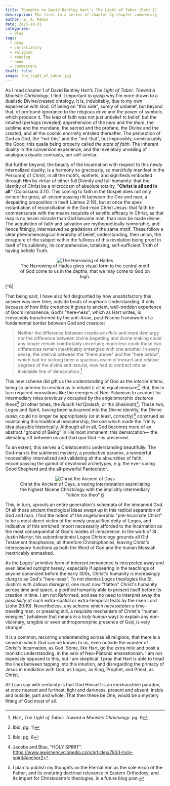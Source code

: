```yaml
---
title: Thoughts on David Bentley Hart's The Light of Tabor (Part 1)
description: The first in a series of chapter by chapter commentary
author: E. A. Ramos
date: 2025-10-31
categories:
  - Blog
tags:
  - blog
  - christianity
  - religion
  - reading
  - book
  - commentary
draft: false
image: the_light_of_tabor.jpg
---
```

As I read chapter 1 of David Bentley Hart’s _The Light of Tabor: Toward a Monistic Christology_, I find it important to grasp why I'm more drawn to a dualistic Divine/created ontology. It is, indubitably, due to my own experience with God. Of being on "this side", surely of unbelief, but beyond that, of profound ignorance to the religious drive and the power of symbols which produce it. The leap of faith was not just unbelief to belief, but the intuited (perhaps revealed) apprehension of the _here_ and the _there_, the sublime and the mundane, the sacred and the profane, the Divine and the created, and all the cosmic enormity entailed thereafter. The perception of God as _God,_ the “not-this” and the “not-that”, but impossibly, unmistakably the Good; this qualia being properly called _the state of faith_. The inherent duality in the conversion experience, and the revelatory unveiling of analogous dyadic contrasts, are self-similar. 

But further beyond, the beauty of the Incarnation with respect to this newly internalized duality, is a harmony so graciously, so mercifully manifest in the Person(a) of Christ, in all the motifs, epithets, and signifieds embodied through Him by virtue of either full Divinity and full humanity: that the identity of Christ be a microcosm of absolute totality, "**Christ is all and in all"** (Colossians 3:11). This coming to faith in the Gospel does not only evince the great, all-encompassing rift between the One and man, a despairing proposition in itself (James 2:19), but at once the apex instantiation of reconciliation in the God-man Christ Jesus: that faith be commensurate with the means requisite of salvific efficacy in Christ, as that leap is no lesser miracle than God become man, than man be made divine. The acquisition of faith and salvation are mythopoetically isomorphic, and hence fittingly, interweaved as gradations of the same motif. These follow a clear phenomenological hierarchy of belief, understanding, then union, the enrapture of the subject within the fullness of this revelation being proof in itself of its sublimity, its comprehensive, totalizing, self-sufficient Truth of having beheld Truth.

<figure align="center">
	<img alt="The Harrowing of Hades" src="https://cdn11.bigcommerce.com/s-30c33/images/stencil/1280x1280/products/3661/5595/HarrowingofHadesSmall__61822.1644859402.jpg?c=2" />
	<figcaption>The Harrowing of Hades gives visual form to the central motif of God come to us in the depths, that we may come to God on high.</figcaption>
</figure>
[^6]

That being said, I have also felt disgruntled by how unsatisfactory this answer was over time, outside bouts of euphoric Understanding, if only because of how little credence it gives to ancient, well-trodden experience of God's immanence, God's "here-ness", which as Hart writes, is irrevocably transformed by the anti-Arian, post-Nicene framework of a fundamental border between God and creature:

> Neither the difference between _creatio ex nihilo_ and mere demiurgy nor the difference between divine begetting and divine making could any longer remain comfortably uncertain; much less could those two differences remain inextricably entangled with one another. In every sense, the interval between the "there above" and the "here below", which had for so long been a spacious realm of inexact and relative degrees of the divine and natural, now had to contract into an inviolable line of demarcation.[^1]

This new scheme did gift us the understanding of God as the _interior intimo_, being so anterior to creation as to inhabit it all in equal measure[^2]. But, this in turn required innovations like the energies of Neo-Palamism to account for intermediary roles previously occupied by the angelomorphic _deuteros theos_[^3] (at other times, the _Ruach Ha'Qodesh, or the Shekinah_)[^4]. These two, Logos and Spirit, having been subsumed into the Divine identity, the Divine _ousia_, could no longer be appropriately (or at least, correctly)[^5] construed as maintaining this traditional mediatorship, the one which made the Trinity idea plausible historically. Although all in all, God becomes more of an abstract "ground of Being" in His most immanent, this demarcation— the alienating rift between us and God _qua_ God —is preserved. 

To an extent, this serves a Christocentric understanding beautifully: The God-man is the sublimest mystery, a productive paradox, a wonderful impossibility internalized and validating all the absurdities of faith, encompassing the gamut of devotional archetypes, e.g. the ever-caring Good Shepherd and the all-powerful Pantocrator.

<figure align="center">
	<img alt="Christ the Ancient of Days" src="https://damascenegallery.com/cdn/shop/files/christ-ancient-of-days-540_1080x.jpg?v=1725636228" />
	<figcaption>
	Christ the Ancient of Days, a vexing interpretation assimilating the highest Nicene Christology with the implicitly intermediary "eikōn tou theo"
	<a class="footnote-ref" href="#fn:6" role="doct-noteref">6</a>
	</figcaption>
</figure>

This, in turn, uproots an entire generation's schemata of the immanent God. Of all those ancient theological ideas swept up in this radical separation of God and man, I find the notion of the angelomorphic "pre-Incarnate Christ" to be a most direct victim of the newly unqualified deity of Logos, and indicative of this enriched import necessarily afforded to the Incarnation as the most consequential of God's modes of immanence. In the work of St. Justin Martyr, his subordinationist Logos Christology grounds all Old Testament theophanies, all therefore Christophanies, leaving Christ's intercessory functions as both the Word of God and the human Messiah inextricably enmeshed. 

As the Logos' primitive form of inherent immanence is interpreted away and even labeled outright heresy, especially if appearing in the teachings of anyone canonized before the early 300s, Christ's humanity is increasingly clung to as God's "here-ness". To not dismiss Logos theologies like St. Justin's with callous disregard, one must now "flatten" Christ's humanity across time and space, a glorified humanity able to present itself before its creation in time. I am not Reformed, and see no need to interpret away the _possibility_ of such extra-spatial or extra-temporal feats by the risen Lord (John 20:19).  Nevertheless, any scheme which _necessitates_ a time-traveling man, or pressing still, a requisite mechanism of Christ's "human energies" (whatever that means in a _truly human_ way) to explain any non-visionary, tangible or even anthropomorphic presence of God, is very strange! 

It is a common, recurring understanding across all religions, that there is a sense in which God can be known to us, even outside the wonder of Christ's Incarnation, as God. Some, like Hart, go the extra mile and posit a monistic understanding, in the vein of Neo-Platonic emanationism. I am not expressly opposed to this, but I am skeptical. I pray that Hart is able to tread the lines between tapping into this intuition, and disregarding the primacy of Jesus in mediation with God, as Logos, as King, Prophet, and Priest, as Christ.

All I can say with certainty is that God Himself is an inexhaustible paradox, at once nearest and furthest, light and darkness, present and absent, inside and outside, part and whole. That then these be One, would be a mystery fitting of God most of all. &#x87;
[^1]: Hart, _The Light of Tabor: Toward a Monistic Christology_. pg. 9
[^2]: Ibid. pg. 11
[^3]: Ibid. pg. 8
[^4]: Jacobs and Blau, "HOLY SPIRIT". https://www.jewishencyclopedia.com/articles/7833-holy-spirit#anchor2
[^5]: I plan to publish my thoughts on the Eternal Son as the sole eikon of the Father, and its enduring doctrinal relevance in Eastern Orthodoxy, and its import for Christocentric theologies, in a future blog post.
[^6]: The Ancient of Days, so readily interpreted as a vision of the Father (or at least, a symbol of Him), is instead argued as a vision of Christ the Logos, as the sole image of the Father. The Fathers of the Eastern Church maintained this strong concept of phenomenological mediatorship in their tradition, carried on from earlier Logos theologies. This results in depictions of God the Father being rare in practice, and images of Jesus used to depict Divinity in most cases. Such an comprehensive usurping of any potential cathexis aimed at God by the Person of the Son is only appropriate, I could argue, under the strong Nicene language of "homoousios", which nevertheless counter-intuitively undermines the necessity of this very mediatorship, instead existing by fiat in the economic Trinity well outside the realm of ontology

